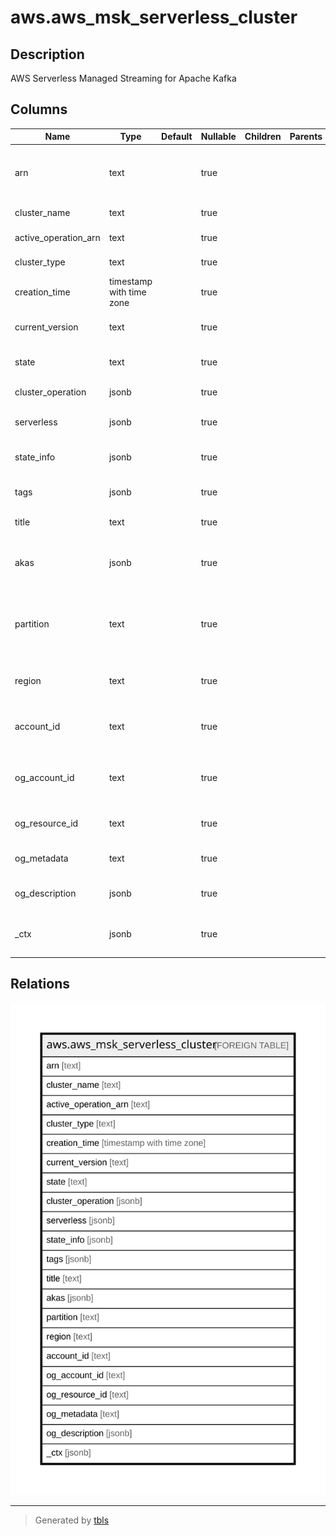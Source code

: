 # aws.aws_msk_serverless_cluster

## Description

AWS Serverless Managed Streaming for Apache Kafka

## Columns

| Name | Type | Default | Nullable | Children | Parents | Comment |
| ---- | ---- | ------- | -------- | -------- | ------- | ------- |
| arn | text |  | true |  |  | The Amazon Resource Name (ARN) that uniquely identifies the Cluster. |
| cluster_name | text |  | true |  |  | The name of the cluster. |
| active_operation_arn | text |  | true |  |  | Arn of active cluster operation. |
| cluster_type | text |  | true |  |  | The type of the cluster. |
| creation_time | timestamp with time zone |  | true |  |  | The time when the cluster was created. |
| current_version | text |  | true |  |  | The current version of the MSK cluster. |
| state | text |  | true |  |  | Settings for open monitoring using Prometheus. |
| cluster_operation | jsonb |  | true |  |  | Description of this MSK operation. |
| serverless | jsonb |  | true |  |  | Information about the serverless cluster. |
| state_info | jsonb |  | true |  |  | State Info for the Amazon MSK cluster. |
| tags | jsonb |  | true |  |  | A list of tags attached to the Cluster. |
| title | text |  | true |  |  | Title of the resource. |
| akas | jsonb |  | true |  |  | Array of globally unique identifier strings (also known as) for the resource. |
| partition | text |  | true |  |  | The AWS partition in which the resource is located (aws, aws-cn, or aws-us-gov). |
| region | text |  | true |  |  | The AWS Region in which the resource is located. |
| account_id | text |  | true |  |  | The AWS Account ID in which the resource is located. |
| og_account_id | text |  | true |  |  | The Platform Account ID in which the resource is located. |
| og_resource_id | text |  | true |  |  | The unique ID of the resource in opengovernance. |
| og_metadata | text |  | true |  |  | Platform Metadata of the AWS resource. |
| og_description | jsonb |  | true |  |  | The full model description of the resource |
| _ctx | jsonb |  | true |  |  | Steampipe context in JSON form, e.g. connection_name. |

## Relations

![er](aws.aws_msk_serverless_cluster.svg)

---

> Generated by [tbls](https://github.com/k1LoW/tbls)
